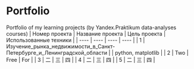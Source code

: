 # Portfolio
Portfolio of my learning projects (by Yandex.Praktikum data-analyses courses)
| Номер проекта | Название проекта | Цель проекта | Использованные техники |
| ---- | ---- | ---- | ---- |
| 1 | Изучение_рынка_недвижимости_в_Санкт-Петербурге_и_Ленинградской_области |  | python, matplotlib |
| 2 | Two | Free | For |
| 3 | 二 | 三 | 四 |
| 4 | 二 | 三 | 四 |
| 5 | 二 | 三 | 四 |
